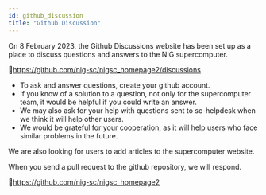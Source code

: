 ```yaml
---
id: github_discussion
title: "Github Discussion"
---
```


On 8 February 2023, the Github Discussions website has been set up as a place to discuss questions and answers to the NIG supercomputer.

&#x1f517;<u>https://github.com/nig-sc/nigsc_homepage2/discussions</u>

- To ask and answer questions, create your github account.
- If you know of a solution to a question, not only for the supercomputer team, it would be helpful if you could write an answer.
- We may also ask for your help with questions sent to sc-helpdesk when we think it will help other users.
- We would be grateful for your cooperation, as it will help users who face similar problems in the future.

We are also looking for users to add articles to the supercomputer website.

When you send a pull request to the github repository, we will respond.

&#x1f517;<u>https://github.com/nig-sc/nigsc_homepage2</u>
